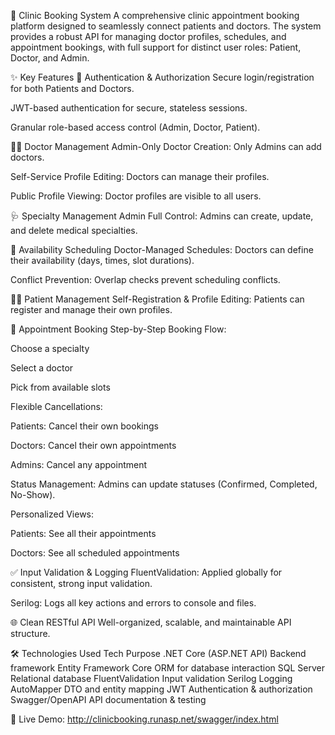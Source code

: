 🏥 Clinic Booking System
A comprehensive clinic appointment booking platform designed to seamlessly connect patients and doctors. The system provides a robust API for managing doctor profiles, schedules, and appointment bookings, with full support for distinct user roles: Patient, Doctor, and Admin.

✨ Key Features
🔐 Authentication & Authorization
Secure login/registration for both Patients and Doctors.

JWT-based authentication for secure, stateless sessions.

Granular role-based access control (Admin, Doctor, Patient).

👨‍⚕️ Doctor Management
Admin-Only Doctor Creation: Only Admins can add doctors.

Self-Service Profile Editing: Doctors can manage their profiles.

Public Profile Viewing: Doctor profiles are visible to all users.

🩺 Specialty Management
Admin Full Control: Admins can create, update, and delete medical specialties.

📅 Availability Scheduling
Doctor-Managed Schedules: Doctors can define their availability (days, times, slot durations).

Conflict Prevention: Overlap checks prevent scheduling conflicts.

🧑‍💼 Patient Management
Self-Registration & Profile Editing: Patients can register and manage their own profiles.

📆 Appointment Booking
Step-by-Step Booking Flow:

Choose a specialty

Select a doctor

Pick from available slots

Flexible Cancellations:

Patients: Cancel their own bookings

Doctors: Cancel their own appointments

Admins: Cancel any appointment

Status Management: Admins can update statuses (Confirmed, Completed, No-Show).

Personalized Views:

Patients: See all their appointments

Doctors: See all scheduled appointments

✅ Input Validation & Logging
FluentValidation: Applied globally for consistent, strong input validation.

Serilog: Logs all key actions and errors to console and files.

🌐 Clean RESTful API
Well-organized, scalable, and maintainable API structure.

🛠️ Technologies Used
Tech	Purpose
.NET Core (ASP.NET API)	Backend framework
Entity Framework Core	ORM for database interaction
SQL Server	Relational database
FluentValidation	Input validation
Serilog	Logging
AutoMapper	DTO and entity mapping
JWT	Authentication & authorization
Swagger/OpenAPI	API documentation & testing

🔗 Live Demo: http://clinicbooking.runasp.net/swagger/index.html
